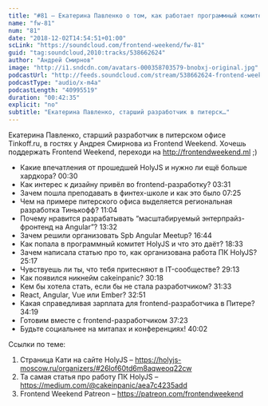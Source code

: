 ```yaml
---
title: "#81 – Екатерина Павленко о том, как работает программный комитет HolyJS изнутри"
name: "fw-81"
num: "81"
date: "2018-12-02T14:54:51+01:00"
scLink: "https://soundcloud.com/frontend-weekend/fw-81"
guid: "tag:soundcloud,2010:tracks/538662624"
author: "Андрей Смирнов"
image: "http://i1.sndcdn.com/avatars-000358703579-bnobxj-original.jpg"
podcastUrl: "http://feeds.soundcloud.com/stream/538662624-frontend-weekend-fw-81.m4a"
podcastType: "audio/x-m4a"
podcastLength: "40995519"
duration: "00:42:35"
explicit: "no"
subtitle: "Екатерина Павленко, старший разработчик в питерск…"
---
```

Екатерина Павленко, старший разработчик в питерском офисе Tinkoff.ru, в гостях у Андрея Смирнова из Frontend Weekend. Хочешь поддержать Frontend Weekend, переходи на http://frontendweekend.ml ;)

- Какие впечатления от прошедшей HolyJS и нужно ли ещё больше хардкора? 00:30
- Как интерес к дизайну привёл во frontend-разработку? 03:31
- Зачем пошла преподавать в финтех-школе и как это было 07:25
- Чем на примере питерского офиса выделяется региональная разработка Тинькофф? 11:04
- Почему нравится разрабатывать “масштабируемый энтерпрайз-фронтенд на Angular”? 13:32
- Зачем решили организовать Spb Angular Meetup? 16:44
- Как попала в программный комитет HolyJS и что это даёт? 18:33
- Зачем написала статью про то, как организована работа ПК HolyJS? 25:17
- Чувствуешь ли ты, что тебя притесняют в IT-сообществе? 29:13
- Как появился никнейм cakeinpanic? 30:18
- Кем бы хотела стать, если бы не стала разработчиком? 31:33
- React, Angular, Vue или Ember? 32:51
- Какая справедливая зарплата для frontend-разработчика в Питере? 34:19
- Готовим вместе с frontend-разработчиком 37:23
- Будьте социальнее на митапах и конференциях! 40:02

Ссылки по теме:
1) Страница Кати на сайте HolyJS – https://holyjs-moscow.ru/organizers/#26lof60td6m8aqweoq22cw
2) Та самая статья про работу ПК HolyJS – https://medium.com/@cakeinpanic/aea7c4235add
3) Frontend Weekend Patreon – https://patreon.com/frontendweekend